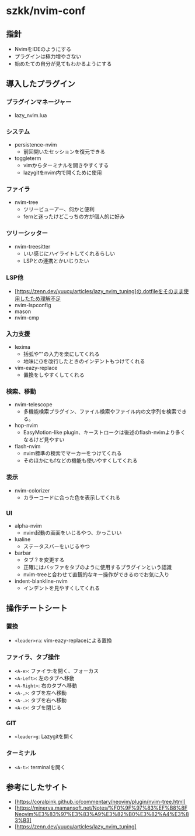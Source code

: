 # szkk/nvim-conf

## 指針

- NvimをIDEのようにする
- プラグインは極力増やさない
- 始めたての自分が見てもわかるようにする

## 導入したプラグイン

### プラグインマネージャー

- lazy_nvim.lua

### システム

- persistence-nvim
    - 前回開いたセッションを復元できる
- toggleterm
    - vimからターミナルを開きやすくする
    - lazygitをnvim内で開くために使用

### ファイラ

- nvim-tree
    - ツリービューアー、何かと便利
    - fernと迷ったけどこっちの方が個人的に好み

### ツリーシッター

- nvim-treesitter
    - いい感じにハイライトしてくれるらしい
    - LSPとの連携とかいじりたい

### LSP他

- [https://zenn.dev/yuucu/articles/lazy_nvim_tuning]の.dotfileをそのまま使用したため理解不足
- nvim-lspconfig
- mason
- nvim-cmp

### 入力支援

- lexima
    - 括弧や""の入力を楽にしてくれる
    - 地味に{}を改行したときのインデントもつけてくれる
- vim-eazy-replace
    - 置換をしやすくしてくれる

### 検索、移動

- nvim-telescope
    - 多機能検索プラグイン、ファイル検索やファイル内の文字列を検索できる。
- hop-nvim
    - EasyMotion-like plugin、キーストロークは後述のflash-nvimより多くなるけど見やすい
- flash-nvim
    - nvim標準の検索でマーカーをつけてくれる
    - そのほかにもfなどの機能も使いやすくしてくれる

### 表示

- nvim-colorizer
    - カラーコードに合った色を表示してくれる

### UI

- alpha-nvim
    - nvim起動の画面をいじるやつ、かっこいい
- lualine
    - ステータスバーをいじるやつ
- barbar
    - タブ？を変更する
    - 正確にはバッファをタブのように使用するプラグインという認識
    - nvim-treeと合わせて直観的なキー操作ができるのでお気に入り
- indent-blankline-nvim
    - インデントを見やすくしてくれる

## 操作チートシート

### 置換

- ``<leader>ra``: vim-eazy-replaceによる置換

### ファイラ、タブ操作

- ``<A-e>``: ファイラ:を開く、フォーカス
- ``<A-Left>``: 左のタブへ移動
- ``<A-Right>``: 右のタブへ移動
- ``<A-,>``: タブを左へ移動
- ``<A-.>``: タブを右へ移動
- ``<A-c>``: タブを閉じる

### GIT

- ``<leader>g``: Lazygitを開く

### ターミナル

- ``<A-t>``: terminalを開く

## 参考にしたサイト

- [https://coralpink.github.io/commentary/neovim/plugin/nvim-tree.html]
- [https://minerva.mamansoft.net/Notes/%F0%9F%97%83%EF%B8%8FNeovim%E3%83%97%E3%83%A9%E3%82%B0%E3%82%A4%E3%83%B3] 
- [https://zenn.dev/yuucu/articles/lazy_nvim_tuning]
